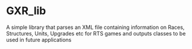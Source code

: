 GXR_lib
=======

A simple library that parses an XML file containing information on Races, Structures, Units, Upgrades etc for RTS games and outputs classes to be used in future applications
